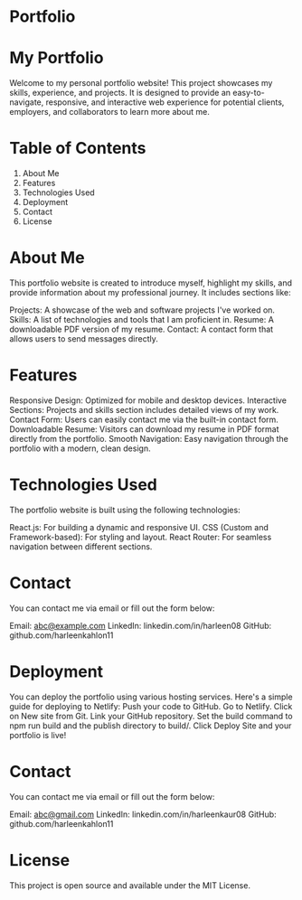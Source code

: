 # Portfolio

# My Portfolio
Welcome to my personal portfolio website! This project showcases my skills, experience, and projects. It is designed to provide an easy-to-navigate, responsive, and interactive web experience for potential clients, employers, and collaborators to learn more about me.


# Table of Contents
1. About Me
2. Features
3. Technologies Used
4. Deployment
5. Contact
6. License

# About Me
This portfolio website is created to introduce myself, highlight my skills, and provide information about my professional journey. It includes sections like:

Projects: A showcase of the web and software projects I've worked on.
Skills: A list of technologies and tools that I am proficient in.
Resume: A downloadable PDF version of my resume.
Contact: A contact form that allows users to send messages directly.

# Features
Responsive Design: Optimized for mobile and desktop devices.
Interactive Sections: Projects and skills section includes detailed views of my work.
Contact Form: Users can easily contact me via the built-in contact form.
Downloadable Resume: Visitors can download my resume in PDF format directly from the portfolio.
Smooth Navigation: Easy navigation through the portfolio with a modern, clean design.

# Technologies Used
The portfolio website is built using the following technologies:

React.js: For building a dynamic and responsive UI.
CSS (Custom and Framework-based): For styling and layout.
React Router: For seamless navigation between different sections.


# Contact
You can contact me via email or fill out the form below:

Email: abc@example.com
LinkedIn: linkedin.com/in/harleen08
GitHub: github.com/harleenkahlon11


# Deployment
You can deploy the portfolio using various hosting services. Here's a simple guide for deploying to Netlify:
Push your code to GitHub.
Go to Netlify.
Click on New site from Git.
Link your GitHub repository.
Set the build command to npm run build and the publish directory to build/.
Click Deploy Site and your portfolio is live!


# Contact
You can contact me via email or fill out the form below:

Email: abc@gmail.com
LinkedIn: linkedin.com/in/harleenkaur08
GitHub: github.com/harleenkahlon11


# License
This project is open source and available under the MIT License.
